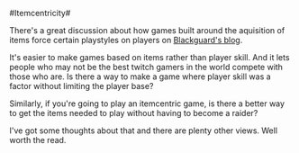 #Itemcentricity#

There's a great discussion about how games built around the aquisition of items force certain playstyles on players on [Blackguard's blog](http://www.nerfbat.com "Nerfbat").

It's easier to make games based on items rather than player skill. And it lets people who may not be the best twitch gamers in the world compete with those who are. Is there a way to make a game where player skill was a factor without limiting the player base?

Similarly, if you're going to play an itemcentric game, is there a better way to get the items needed to play without having to become a raider?

I've got some thoughts about that and there are plenty other views. Well worth the read.
